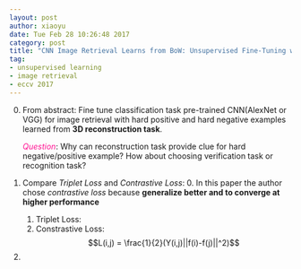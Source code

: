 ```yaml
---
layout: post
author: xiaoyu
date: Tue Feb 28 10:26:48 2017
category: post
title: "CNN Image Retrieval Learns from BoW: Unsupervised Fine-Tuning with Hard Examples-Notes"
tag:
- unsupervised learning
- image retrieval
- eccv 2017
---
```


0. From abstract: Fine tune classification task pre-trained CNN(AlexNet or VGG) for image retrieval with hard positive and hard negative examples learned from **3D reconstruction task**.

    <font color=#ff1493>*Question*</font>: Why can reconstruction task provide clue for hard negative/positive example? How about choosing verification task or recognition task?

1. Compare *Triplet Loss* and *Contrastive Loss*:
    0. In this paper the author chose *contrastive loss* because **generalize better and to converge at higher performance**
    1. Triplet Loss:
    2. Constrastive Loss:
        $$L(i,j) = \frac{1}{2}(Y(i,j)||f(i)-f(j)||^2)$$
2. 










